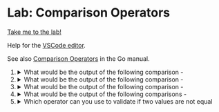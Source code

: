 # Lab: Comparison Operators

[Take me to the lab!](https://kodekloud.com/topic/lab-comparison-operators/)

Help for the [VSCode editor](https://github.com/kodekloudhub/community-faq/blob/main/docs/vscode-tips.md).

See also [Comparison Operators](https://go.dev/ref/spec#Comparison_operators) in the Go manual.

1.  <details>
    <summary>What would be the output of the following comparison -</summary>

    ```go
    var a, b string = "Cat", "cat"
    fmt.Println(a == b)
    ```

    * Error
    * False
    * True
    * 0

    <details>
    <summary>Reveal</summary>

    > False

    "Cat" does not equal "cat". Difference in capitalisation.

    </details>
    </details>

1.  <details>
    <summary>What would be the output of the following comparison -</summary>

    ```go
    var a string = "cat"
    var b int = 12
    fmt.Println(a == b)
    ```

    * Error
    * 1
    * False
    * True

    <details>
    <summary>Reveal</summary>

    > Error

    The program would not compile due to strict type checking performed by the compiler. You cannot compare `int` with `string`.

    </details>
    </details>

1.  <details>
    <summary>What would be the output of the following comparison -</summary>

    ```go
    var a int = 12
    var b int = 12
    fmt.Println(a != b)
    ```

    * True
    * 1
    * Error
    * False

    <details>
    <summary>Reveal</summary>

    > False

    The values of `a` and `b` are equal, therefor `!=` will be false.

    </details>
    </details>

1.  <details>
    <summary>What would be the output of the following comparisons -</summary>

    ```go
    func main() {
            var a int = 12
            var b int = 12
            fmt.Println(a <= b)

            a = 20
            fmt.Println(a <= b)

            b = 100
            fmt.Println(a <= b)

            c := 0
            fmt.Println(a <= c)
    }
    ```

    * false<br/>false<br/>true<br/>true
    * true<br/>true<br/>false<br/>false
    * true<br/>false<br/>true<br/>false
    * true<br/>true<br/>true<br/>true

    <details>
    <summary>Reveal</summary>

    > true<br/>false<br/>true<br/>false

    Let's break it down:

    * At the first comparison, `a` = 12 and `b` = 12. 12 less than or equal to 12 is `true` (because they're equal).
    * At the second comparison, `a` is now 20 and `b` is still 12. 20 less than or equal to 12 is `false`.
    * At the third comparison, `a` is still 20 and `b` is now 100. 20 less than or equal to 100 is `true`.
    * At the final comparison, `a` is still 20 and new variable `c` is zero. 20 less than or equal to 0 is `false`.

    </details>
    </details>

1.  <details>
    <summary>Which operator can you use to validate if two values are not equal</summary>

    * `<=`
    * `!=`
    * `>=`
    * `<`

    <details>
    <summary>Reveal</summary>

    > `!=`

    As for the others:

    * `<=` - Less than or equal to
    * `>=` - Greater than or equal to
    * `<` - Less than

    </details>
    </details>

